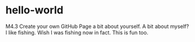 # hello-world
M4.3 Create your own GitHub Page
a bit about yourself. 
A bit about myself? I like fishing. Wish I was fishing now in fact. This is fun too. 
